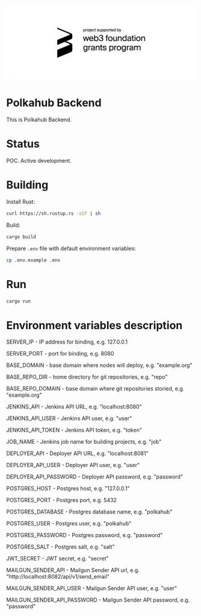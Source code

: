![alt text](https://github.com/akropolisio/polkahub-backend/blob/master/img/web3%20foundation_grants_badge_black.png "Project supported by web3 foundation grants program")

# Polkahub Backend

This is Polkahub Backend.

# Status

POC. Active development.

# Building

Install Rust:

```bash
curl https://sh.rustup.rs -sSf | sh
```

Build:

```bash
cargo build
```

Prepare `.env` file with default environment variables:

```bash
cp .env.example .env
```

# Run

```bash
cargo run
```

# Environment variables description
SERVER_IP - IP address for binding, e.g. 127.0.0.1

SERVER_PORT - port for binding, e.g. 8080

BASE_DOMAIN - base domain where nodes will deploy, e.g. "example.org"

BASE_REPO_DIR - home directory for git repositories, e.g. "repo"

BASE_REPO_DOMAIN - base domain where git repositories storied, e.g. "example.org"

JENKINS_API - Jenkins API URL, e.g. "localhost:8080"

JENKINS_API_USER - Jenkins API user, e.g. "user"

JENKINS_API_TOKEN - Jenkins API token, e.g. "token"

JOB_NAME - Jenkins job name for building projects, e.g. "job"

DEPLOYER_API - Deployer API URL, e.g. "localhost:8081"

DEPLOYER_API_USER - Deployer API user, e.g. "user"

DEPLOYER_API_PASSWORD - Deployer API password, e.g. "password"

POSTGRES_HOST - Postgres host, e.g. "127.0.0.1"

POSTGRES_PORT - Postgres port, e.g. 5432

POSTGRES_DATABASE - Postgres database name, e.g. "polkahub"

POSTGRES_USER - Postgres user, e.g. "polkahub"

POSTGRES_PASSWORD - Postgres password, e.g. "password"

POSTGRES_SALT - Postgres salt, e.g. "salt"

JWT_SECRET - JWT secret, e.g. "secret"

MAILGUN_SENDER_API - Mailgun Sender API url, e.g. "http://localhost:8082/api/v1/send_email"

MAILGUN_SENDER_API_USER - Mailgun Sender API user, e.g. "user"

MAILGUN_SENDER_API_PASSWORD - Mailgun Sender API password, e.g. "password"
